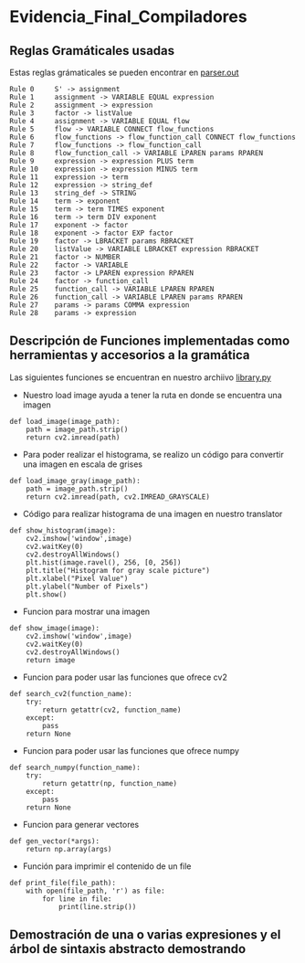 # Evidencia_Final_Compiladores
## Reglas Gramáticales usadas

Estas reglas grámaticales se pueden encontrar en [parser.out](https://github.com/AnYelg/Evidencia_Final_Compiladores/blob/main/codigos/parser.out)
```
Rule 0     S' -> assignment
Rule 1     assignment -> VARIABLE EQUAL expression
Rule 2     assignment -> expression
Rule 3     factor -> listValue
Rule 4     assignment -> VARIABLE EQUAL flow
Rule 5     flow -> VARIABLE CONNECT flow_functions
Rule 6     flow_functions -> flow_function_call CONNECT flow_functions
Rule 7     flow_functions -> flow_function_call
Rule 8     flow_function_call -> VARIABLE LPAREN params RPAREN
Rule 9     expression -> expression PLUS term
Rule 10    expression -> expression MINUS term
Rule 11    expression -> term
Rule 12    expression -> string_def
Rule 13    string_def -> STRING
Rule 14    term -> exponent
Rule 15    term -> term TIMES exponent
Rule 16    term -> term DIV exponent
Rule 17    exponent -> factor
Rule 18    exponent -> factor EXP factor
Rule 19    factor -> LBRACKET params RBRACKET
Rule 20    listValue -> VARIABLE LBRACKET expression RBRACKET
Rule 21    factor -> NUMBER
Rule 22    factor -> VARIABLE
Rule 23    factor -> LPAREN expression RPAREN
Rule 24    factor -> function_call
Rule 25    function_call -> VARIABLE LPAREN RPAREN
Rule 26    function_call -> VARIABLE LPAREN params RPAREN
Rule 27    params -> params COMMA expression
Rule 28    params -> expression
```
## Descripción de Funciones implementadas como herramientas y accesorios a la gramática

Las siguientes funciones se encuentran en nuestro archiivo [library.py](https://github.com/AnYelg/Evidencia_Final_Compiladores/blob/main/codigos/library.py)
- Nuestro load image ayuda a tener la ruta en donde se encuentra una imagen
```
def load_image(image_path):
    path = image_path.strip()
    return cv2.imread(path)
```

- Para poder realizar el histograma, se realizo un código para convertir una imagen en escala de grises
```
def load_image_gray(image_path):
    path = image_path.strip()
    return cv2.imread(path, cv2.IMREAD_GRAYSCALE)
```
- Código para realizar histograma de una imagen en nuestro translator
```
def show_histogram(image):
    cv2.imshow('window',image)
    cv2.waitKey(0)
    cv2.destroyAllWindows()
    plt.hist(image.ravel(), 256, [0, 256])
    plt.title("Histogram for gray scale picture")
    plt.xlabel("Pixel Value")
    plt.ylabel("Number of Pixels")
    plt.show()
```
- Funcion para mostrar una imagen 
```
def show_image(image):
    cv2.imshow('window',image)
    cv2.waitKey(0)
    cv2.destroyAllWindows()
    return image
```
- Funcion para poder usar las funciones que ofrece cv2
```
def search_cv2(function_name):
    try:
        return getattr(cv2, function_name)
    except:
        pass
    return None
```
- Funcion para poder usar las funciones que ofrece numpy
```
def search_numpy(function_name):
    try:
        return getattr(np, function_name)
    except:
        pass
    return None
```
- Funcion para generar vectores
```
def gen_vector(*args):
    return np.array(args)
```
- Función para imprimir el contenido de un file 
```
def print_file(file_path):
    with open(file_path, 'r') as file:
        for line in file:
            print(line.strip())
```
## Demostración de una o varias expresiones y el árbol de sintaxis abstracto demostrando

